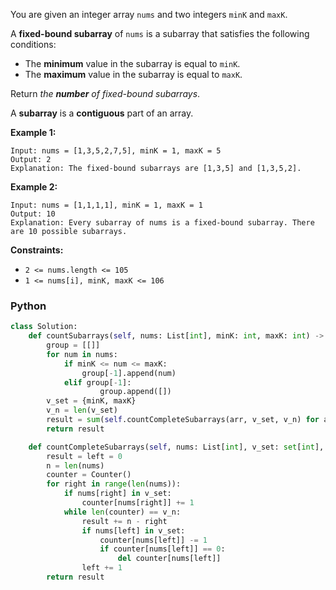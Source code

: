 You are given an integer array  `nums`  and two integers  `minK`  and  `maxK`.

A  **fixed-bound subarray**  of  `nums`  is a subarray that satisfies the following conditions:

-   The  **minimum**  value in the subarray is equal to  `minK`.
-   The  **maximum**  value in the subarray is equal to  `maxK`.

Return  _the  **number**  of fixed-bound subarrays_.

A  **subarray**  is a  **contiguous**  part of an array.

**Example 1:**
```
Input: nums = [1,3,5,2,7,5], minK = 1, maxK = 5
Output: 2
Explanation: The fixed-bound subarrays are [1,3,5] and [1,3,5,2].
```

**Example 2:**
```
Input: nums = [1,1,1,1], minK = 1, maxK = 1
Output: 10
Explanation: Every subarray of nums is a fixed-bound subarray. There are 10 possible subarrays.
```

**Constraints:**

-   `2 <= nums.length <= 105`
-   `1 <= nums[i], minK, maxK <= 106`


### Python
```py
class Solution:
    def countSubarrays(self, nums: List[int], minK: int, maxK: int) -> int:
        group = [[]]
        for num in nums:
            if minK <= num <= maxK:
                group[-1].append(num)
            elif group[-1]:
                    group.append([])
        v_set = {minK, maxK}
        v_n = len(v_set)
        result = sum(self.countCompleteSubarrays(arr, v_set, v_n) for arr in group)
        return result

    def countCompleteSubarrays(self, nums: List[int], v_set: set[int], v_n: int) -> int:
        result = left = 0
        n = len(nums)
        counter = Counter()
        for right in range(len(nums)):
            if nums[right] in v_set:
                counter[nums[right]] += 1
            while len(counter) == v_n:
                result += n - right
                if nums[left] in v_set:
                    counter[nums[left]] -= 1
                    if counter[nums[left]] == 0:
                        del counter[nums[left]]
                left += 1
        return result
```